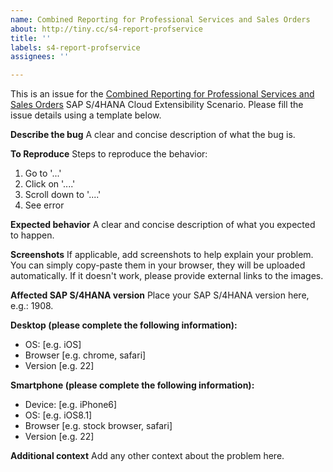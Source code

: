 ```yaml
---
name: Combined Reporting for Professional Services and Sales Orders
about: http://tiny.cc/s4-report-profservice
title: ''
labels: s4-report-profservice
assignees: ''

---
```


This is an issue for the [Combined Reporting for Professional Services and Sales Orders](http://tiny.cc/s4-report-profservice) SAP S/4HANA Cloud Extensibility Scenario. Please fill the issue details using a template below.

**Describe the bug**
A clear and concise description of what the bug is.

**To Reproduce**
Steps to reproduce the behavior:
1. Go to '...'
2. Click on '....'
3. Scroll down to '....'
4. See error

**Expected behavior**
A clear and concise description of what you expected to happen.

**Screenshots**
If applicable, add screenshots to help explain your problem. You can simply copy-paste them in your browser, they will be uploaded automatically. If it doesn't work, please provide external links to the images.

**Affected SAP S/4HANA version**
Place your SAP S/4HANA version here, e.g.: 1908.

**Desktop (please complete the following information):**
 - OS: [e.g. iOS]
 - Browser [e.g. chrome, safari]
 - Version [e.g. 22]

**Smartphone (please complete the following information):**
 - Device: [e.g. iPhone6]
 - OS: [e.g. iOS8.1]
 - Browser [e.g. stock browser, safari]
 - Version [e.g. 22]

**Additional context**
Add any other context about the problem here.
